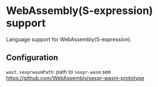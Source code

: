 # WebAssembly(S-expression) support

Language support for WebAssembly(S-expression).

## Configuration

`wast.sexprwasmPath`: path to `sexpr-wasm` see https://github.com/WebAssembly/sexpr-wasm-prototype